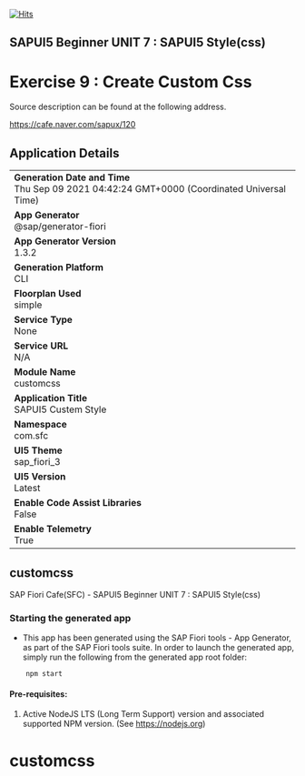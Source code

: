 [![Hits](https://hits.seeyoufarm.com/api/count/incr/badge.svg?url=https%3A%2F%2Fgithub.com%2FnavercafeSFC%2Fhit-counter&count_bg=%2379C83D&title_bg=%23555555&icon=&icon_color=%23E7E7E7&title=hits&edge_flat=false)](https://hits.seeyoufarm.com)

## SAPUI5 Beginner UNIT 7 : SAPUI5 Style(css)

# Exercise 9 : Create Custom Css

Source description can be found at the following address.

https://cafe.naver.com/sapux/120



## Application Details
|               |
| ------------- |
|**Generation Date and Time**<br>Thu Sep 09 2021 04:42:24 GMT+0000 (Coordinated Universal Time)|
|**App Generator**<br>@sap/generator-fiori|
|**App Generator Version**<br>1.3.2|
|**Generation Platform**<br>CLI|
|**Floorplan Used**<br>simple|
|**Service Type**<br>None|
|**Service URL**<br>N/A
|**Module Name**<br>customcss|
|**Application Title**<br>SAPUI5 Custem Style|
|**Namespace**<br>com.sfc|
|**UI5 Theme**<br>sap_fiori_3|
|**UI5 Version**<br>Latest|
|**Enable Code Assist Libraries**<br>False|
|**Enable Telemetry**<br>True|

## customcss

SAP Fiori Cafe(SFC) - SAPUI5 Beginner UNIT 7 : SAPUI5 Style(css)

### Starting the generated app

-   This app has been generated using the SAP Fiori tools - App Generator, as part of the SAP Fiori tools suite.  In order to launch the generated app, simply run the following from the generated app root folder:

```
    npm start
```

#### Pre-requisites:

1. Active NodeJS LTS (Long Term Support) version and associated supported NPM version.  (See https://nodejs.org)


# customcss
